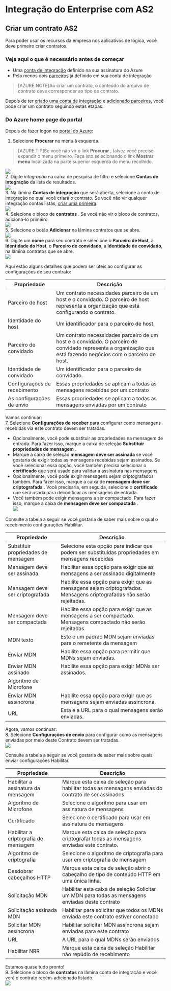 <properties 
    pageTitle="Saiba como criar um contrato AS2 para o pacote de integração do Enterprise" 
    description="Saiba como criar um contrato AS2 para o pacote de integração do Enterprise | Serviço de aplicativo do Microsoft Azure" 
    services="logic-apps" 
    documentationCenter=".net,nodejs,java"
    authors="msftman" 
    manager="erikre" 
    editor="cgronlun"/>

<tags 
    ms.service="logic-apps" 
    ms.workload="integration" 
    ms.tgt_pltfrm="na" 
    ms.devlang="na" 
    ms.topic="article" 
    ms.date="06/29/2016" 
    ms.author="deonhe"/>

# <a name="enterprise-integration-with-as2"></a>Integração do Enterprise com AS2

## <a name="create-an-as2-agreement"></a>Criar um contrato AS2
Para poder usar os recursos da empresa nos aplicativos de lógica, você deve primeiro criar contratos. 

### <a name="heres-what-you-need-before-you-get-started"></a>Veja aqui o que é necessário antes de começar
- Uma [conta de integração](./app-service-logic-enterprise-integration-accounts.md) definido na sua assinatura do Azure  
- Pelo menos dois [parceiros](./app-service-logic-enterprise-integration-partners.md) já definido em sua conta de integração  

>[AZURE.NOTE]Ao criar um contrato, o conteúdo do arquivo de contrato deve corresponder ao tipo de contrato.    


Depois de ter [criado uma conta de integração](./app-service-logic-enterprise-integration-accounts.md) e [adicionado parceiros](./app-service-logic-enterprise-integration-partners.md), você pode criar um contrato seguindo estas etapas:  

### <a name="from-the-azure-portal-home-page"></a>Do Azure home page do portal

Depois de fazer logon no [portal do Azure](http://portal.azure.com "Azure portal"):  
1. Selecione **Procurar** no menu à esquerda.  

>[AZURE.TIP]Se você não vir o link **Procurar** , talvez você precise expandir o menu primeiro. Faça isto selecionando o link **Mostrar menu** localizada na parte superior esquerda do menu recolhido.  

![](./media/app-service-logic-enterprise-integration-overview/overview-1.png)    
2. Digite *integração* na caixa de pesquisa de filtro e selecione **Contas de integração** da lista de resultados.       
 ![](./media/app-service-logic-enterprise-integration-overview/overview-2.png)  
3. Na lâmina **Contas de integração** que será aberta, selecione a conta de integração no qual você criará o contrato. Se você não vir qualquer integração contas listas, [criar uma primeira](./app-service-logic-enterprise-integration-accounts.md "All about integration accounts").  
![](./media/app-service-logic-enterprise-integration-overview/overview-3.png)  
4.  Selecione o bloco de **contratos** . Se você não vir o bloco de contratos, adicioná-lo primeiro.   
![](./media/app-service-logic-enterprise-integration-agreements/agreement-1.png)   
5. Selecione o botão **Adicionar** na lâmina contratos que se abre.  
![](./media/app-service-logic-enterprise-integration-agreements/agreement-2.png)  
6. Digite um **nome** para seu contrato e selecione o **Parceiro de Host**, a **Identidade do Host**, o **Parceiro de convidado**, a **Identidade de convidado**, na lâmina contratos que se abre.  
![](./media/app-service-logic-enterprise-integration-agreements/agreement-3.png)  

Aqui estão alguns detalhes que podem ser úteis ao configurar as configurações de seu contrato: 
  
|Propriedade|Descrição|
|----|----|
|Parceiro de host|Um contrato necessidades parceiro de um host e o convidado. O parceiro de host representa a organização que está configurando o contrato.|
|Identidade do host|Um identificador para o parceiro de host. |
|Parceiro de convidado|Um contrato necessidades parceiro de um host e o convidado. O parceiro de convidado representa a organização que está fazendo negócios com o parceiro de host.|
|Identidade de convidado|Um identificador para o parceiro de convidado.|
|Configurações de recebimento|Essas propriedades se aplicam a todas as mensagens recebidas por um contrato|
|As configurações de envio|Essas propriedades se aplicam a todas as mensagens enviadas por um contrato|  
Vamos continuar:  
7. Selecione **Configurações de receber** para configurar como mensagens recebidas via este contrato devem ser tratadas.  
 
 - Opcionalmente, você pode substituir as propriedades na mensagem de entrada. Para fazer isso, marque a caixa de seleção **Substituir propriedades de mensagem** .
  - Marque a caixa de seleção **mensagem deve ser assinada** se você gostaria de exigir todas as mensagens recebidas sejam assinados. Se você selecionar essa opção, você também precisa selecionar o **certificado** que será usado para validar a assinatura nas mensagens.
  - Opcionalmente, você pode exigir mensagens sejam criptografados também. Para fazer isso, marque a caixa de **mensagem deve ser criptografada** . Você precisaria, em seguida, selecione o **certificado** que será usada para decodificar as mensagens de entrada.
  - Você também pode exigir mensagens a ser compactado. Para fazer isso, marque a caixa de **mensagem deve ser compactada** .  
![](./media/app-service-logic-enterprise-integration-agreements/agreement-4.png)  

Consulte a tabela a seguir se você gostaria de saber mais sobre o qual o recebimento configurações Habilitar.  

|Propriedade|Descrição|
|----|----|
|Substituir propriedades de mensagem|Selecione esta opção para indicar que podem ser substituídas propriedades em mensagens recebidas |
|Mensagem deve ser assinada|Habilitar essa opção para exigir que as mensagens a ser assinado digitalmente|
|Mensagem deve ser criptografada|Habilite essa opção para exigir que as mensagens sejam criptografados. Mensagens criptografadas não serão rejeitadas.|
|Mensagem deve ser compactada|Habilite essa opção para exigir que as mensagens a ser compactado. Mensagens compactado não serão rejeitadas.|
|MDN texto|Este é um padrão MDN sejam enviadas para o remetente da mensagem|
|Enviar MDN|Habilite essa opção para permitir que MDNs sejam enviadas.|
|Enviar MDN assinado|Habilite essa opção para exigir MDNs ser assinados.|
|Algoritmo de Microfone||
|Enviar MDN assíncrona|Habilite essa opção para exigir que as mensagens sejam enviadas assíncrona.|
|URL|Esta é a URL para o qual mensagens serão enviadas.|
Agora, vamos continuar:  
8. Selecione **Configurações de envio** para configurar como as mensagens enviadas por meio deste Contrato devem ser tratadas.  
![](./media/app-service-logic-enterprise-integration-agreements/agreement-5.png)  

Consulte a tabela a seguir se você gostaria de saber mais sobre quais enviar configurações Habilitar.  

|Propriedade|Descrição|
|----|----|
|Habilitar a assinatura da mensagem|Marque esta caixa de seleção para habilitar todas as mensagens enviadas do contrato de ser assinados.|
|Algoritmo de Microfone|Selecione o algoritmo para usar em assinatura de mensagens|
|Certificado|Selecione o certificado para usar em assinatura de mensagens|
|Habilitar a criptografia de mensagem|Marque esta caixa de seleção para criptografar todas as mensagens enviadas este contrato.|
|Algoritmo de criptografia|Selecione o algoritmo de criptografia para usar em criptografia de mensagem|
|Desdobrar cabeçalhos HTTP|Marque esta caixa de seleção abrir o cabeçalho de tipo de conteúdo HTTP em uma única linha.|
|Solicitação MDN|Habilitar esta caixa de seleção Solicitar um MDN para todas as mensagens enviadas deste contrato|
|Solicitação assinada MDN|Habilitar para solicitar que todos os MDNs enviada este contrato estiver conectado|
|Solicitar MDN assíncrona|Habilitar solicitar MDN assíncrona sejam enviadas para este contrato|
|URL|A URL para o qual MDNs serão enviados|
|Habilitar NRR|Marque esta caixa de seleção Habilitar não repúdio de recebimento|
Estamos quase tudo pronto!  
9. Selecione o bloco de **contratos** na lâmina conta de integração e você verá o contrato recém-adicionado listado.  
![](./media/app-service-logic-enterprise-integration-agreements/agreement-6.png)

